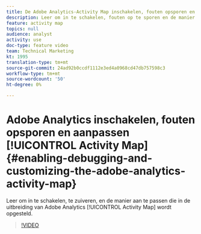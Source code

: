 ```yaml
---
title: De Adobe Analytics-Activity Map inschakelen, fouten opsporen en aanpassen
description: Leer om in te schakelen, fouten op te sporen en de manier aan te passen waarop Activity Map wordt geïmplementeerd in de Adobe Analytics-extensie.
feature: activity map
topics: null
audience: analyst
activity: use
doc-type: feature video
team: Technical Marketing
kt: 1995
translation-type: tm+mt
source-git-commit: 24ad92b0ccdf1112e3ed4a0968cd47db757598c3
workflow-type: tm+mt
source-wordcount: '50'
ht-degree: 0%

---
```



# Adobe Analytics inschakelen, fouten opsporen en aanpassen [!UICONTROL Activity Map] {#enabling-debugging-and-customizing-the-adobe-analytics-activity-map}

Leer om in te schakelen, te zuiveren, en de manier aan te passen die in de uitbreiding van Adobe Analytics [!UICONTROL Activity Map] wordt opgesteld.

>[!VIDEO](https://video.tv.adobe.com/v/25878?quality=12)
